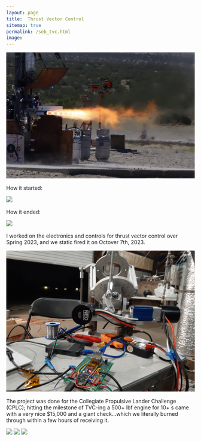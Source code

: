 ```yaml
---
layout: page
title:  Thrust Vector Control
sitemap: true
permalink: /seb_tvc.html
image: 
---
```


<img src="/images/posts/seb/tvc/tvc.jpeg">

How it started: 

<img src="/images/posts/seb/tvc/TVC_supernode.gif">

How it ended: 

<img src="/images/posts/seb/tvc/TVC_hotfire1.gif">

I worked on the electronics and controls for thrust vector control over Spring 2023, and we static fired it on Octover 7th, 2023. 

<img src="/images/posts/seb/tvc/tvc_testing.jpg">

The project was done for the Collegiate Propulsive Lander Challenge (CPLC); hitting the milestone of TVC-ing a 500+ lbf engine for 10+ s came with a very nice $15,000 and a giant check...which we literally burned through within a few hours of receiving it. 

<img src="/images/posts/seb/tvc/burn2_1.jpg">

<img src="/images/posts/seb/tvc/burn2_2.jpg">

<img src="/images/posts/seb/tvc/burn2_3.jpg">



